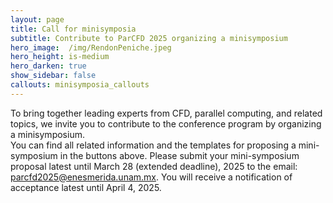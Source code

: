```yaml
---
layout: page
title: Call for minisymposia
subtitle: Contribute to ParCFD 2025 organizing a minisymposium
hero_image:  /img/RendonPeniche.jpeg
hero_height: is-medium
hero_darken: true
show_sidebar: false
callouts: minisymposia_callouts
---
```


<!-- {% include notification.html message="Site under construction, information will be updated very soon." %} -->

To bring together leading experts from CFD, parallel computing, and related topics, we invite you to contribute to the conference program by organizing a minisymposium.  
You can find all related information and the templates for proposing a mini-symposium in the buttons above.
Please submit your mini-symposium proposal latest until March 28 (extended deadline), 2025 to the email: [parcfd2025@enesmerida.unam.mx](mailto:parcfd2025@enesmerida.unam.mx). You will receive a notification of acceptance latest until April 4, 2025.


